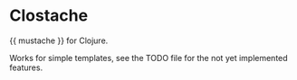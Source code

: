 Clostache
=========

{{ mustache }} for Clojure.

Works for simple templates, see the TODO file for the not yet
implemented features.

